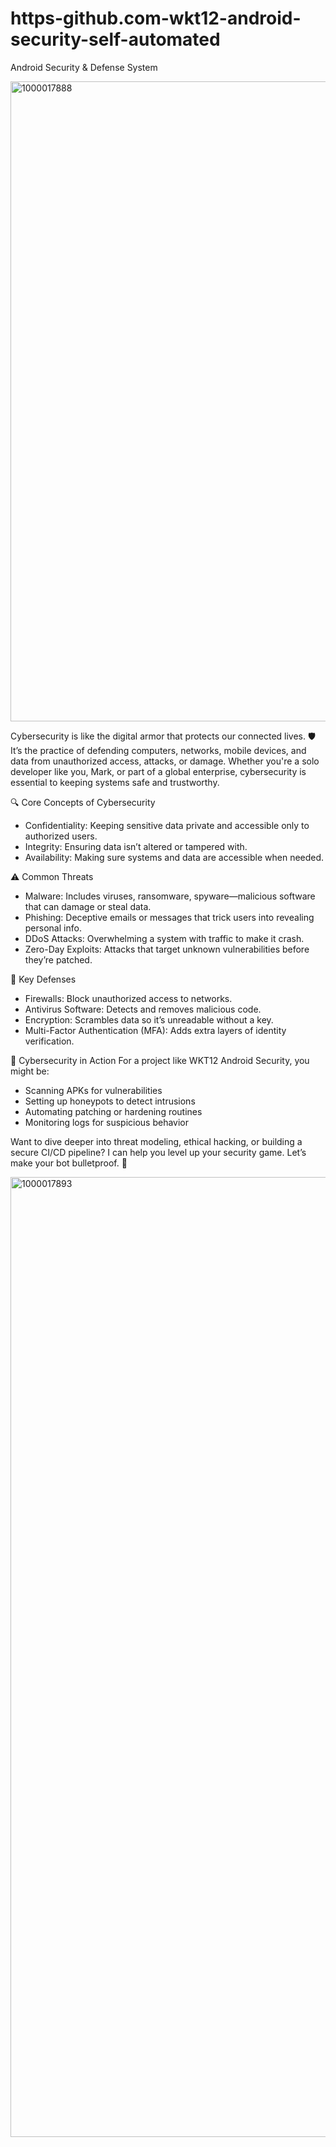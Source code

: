 # https-github.com-wkt12-android-security-self-automated
Android Security &amp; Defense System 

 <img width="1024" height="1024" alt="1000017888" src="https://github.com/user-attachments/assets/9e9fa79a-a6eb-4dc4-8514-239c868974ef" />
 
Cybersecurity is like the digital armor that protects our connected lives. 🛡️ It’s the practice of defending computers, networks, mobile devices, and data from unauthorized access, attacks, or damage. Whether you're a solo developer like you, Mark, or part of a global enterprise, cybersecurity is essential to keeping systems safe and trustworthy.

🔍 Core Concepts of Cybersecurity
- Confidentiality: Keeping sensitive data private and accessible only to authorized users.
- Integrity: Ensuring data isn’t altered or tampered with.
- Availability: Making sure systems and data are accessible when needed.

⚠️ Common Threats
- Malware: Includes viruses, ransomware, spyware—malicious software that can damage or steal data.
- Phishing: Deceptive emails or messages that trick users into revealing personal info.
- DDoS Attacks: Overwhelming a system with traffic to make it crash.
- Zero-Day Exploits: Attacks that target unknown vulnerabilities before they’re patched.

🧰 Key Defenses
- Firewalls: Block unauthorized access to networks.
- Antivirus Software: Detects and removes malicious code.
- Encryption: Scrambles data so it’s unreadable without a key.
- Multi-Factor Authentication (MFA): Adds extra layers of identity verification.

🚀 Cybersecurity in Action
For a project like WKT12 Android Security, you might be:
- Scanning APKs for vulnerabilities
- Setting up honeypots to detect intrusions
- Automating patching or hardening routines
- Monitoring logs for suspicious behavior

Want to dive deeper into threat modeling, ethical hacking, or building a secure CI/CD pipeline? I can help you level up your security game. Let’s make your bot bulletproof. 🔐

<img width="1024" height="1536" alt="1000017893" src="https://github.com/user-attachments/assets/e9aa2199-2dda-499d-9020-c50c03d5a337" />
